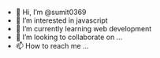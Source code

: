 - 👋 Hi, I’m @sumit0369
- 👀 I’m interested in javascript
- 🌱 I’m currently learning web development
- 💞️ I’m looking to collaborate on ...
- 📫 How to reach me ...

<!---
sumit0369/sumit0369 is a ✨ special ✨ repository because its `README.md` (this file) appears on your GitHub profile.
You can click the Preview link to take a look at your changes.
--->
